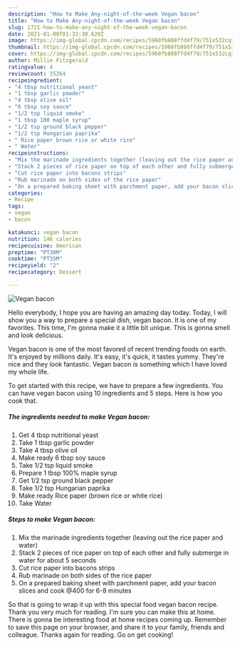 ```yaml
---
description: "How to Make Any-night-of-the-week Vegan bacon"
title: "How to Make Any-night-of-the-week Vegan bacon"
slug: 1721-how-to-make-any-night-of-the-week-vegan-bacon
date: 2021-01-08T01:33:30.620Z
image: https://img-global.cpcdn.com/recipes/5960fb808ffd4f79/751x532cq70/vegan-bacon-recipe-main-photo.jpg
thumbnail: https://img-global.cpcdn.com/recipes/5960fb808ffd4f79/751x532cq70/vegan-bacon-recipe-main-photo.jpg
cover: https://img-global.cpcdn.com/recipes/5960fb808ffd4f79/751x532cq70/vegan-bacon-recipe-main-photo.jpg
author: Millie Fitzgerald
ratingvalue: 4
reviewcount: 35264
recipeingredient:
- "4 tbsp nutritional yeast"
- "1 tbsp garlic powder"
- "4 tbsp olive oil"
- "6 tbsp soy sauce"
- "1/2 tsp liquid smoke"
- "1 tbsp 100 maple syrup"
- "1/2 tsp ground black pepper"
- "1/2 tsp Hungarian paprika"
- " Rice paper brown rice or white rice"
- " Water"
recipeinstructions:
- "Mix the marinade ingredients together (leaving out the rice paper and water)"
- "Stack 2 pieces of rice paper on top of each other and fully submerge in water for about 5 seconds"
- "Cut rice paper into bacons strips"
- "Rub marinade on both sides of the rice paper"
- "On a prepared baking sheet with parchment paper, add your bacon slices and cook @400 for 6-8 minutes"
categories:
- Recipe
tags:
- vegan
- bacon

katakunci: vegan bacon 
nutrition: 146 calories
recipecuisine: American
preptime: "PT30M"
cooktime: "PT35M"
recipeyield: "2"
recipecategory: Dessert

---
```



![Vegan bacon](https://img-global.cpcdn.com/recipes/5960fb808ffd4f79/751x532cq70/vegan-bacon-recipe-main-photo.jpg)

Hello everybody, I hope you are having an amazing day today. Today, I will show you a way to prepare a special dish, vegan bacon. It is one of my favorites. This time, I'm gonna make it a little bit unique. This is gonna smell and look delicious.

Vegan bacon is one of the most favored of recent trending foods on earth. It's enjoyed by millions daily. It's easy, it's quick, it tastes yummy. They're nice and they look fantastic. Vegan bacon is something which I have loved my whole life.




To get started with this recipe, we have to prepare a few ingredients. You can have vegan bacon using 10 ingredients and 5 steps. Here is how you cook that.

<!--inarticleads1-->

##### The ingredients needed to make Vegan bacon:

1. Get 4 tbsp nutritional yeast
1. Take 1 tbsp garlic powder
1. Take 4 tbsp olive oil
1. Make ready 6 tbsp soy sauce
1. Take 1/2 tsp liquid smoke
1. Prepare 1 tbsp 100% maple syrup
1. Get 1/2 tsp ground black pepper
1. Take 1/2 tsp Hungarian paprika
1. Make ready  Rice paper (brown rice or white rice)
1. Take  Water




<!--inarticleads2-->

##### Steps to make Vegan bacon:

1. Mix the marinade ingredients together (leaving out the rice paper and water)
1. Stack 2 pieces of rice paper on top of each other and fully submerge in water for about 5 seconds
1. Cut rice paper into bacons strips
1. Rub marinade on both sides of the rice paper
1. On a prepared baking sheet with parchment paper, add your bacon slices and cook @400 for 6-8 minutes




So that is going to wrap it up with this special food vegan bacon recipe. Thank you very much for reading. I'm sure you can make this at home. There is gonna be interesting food at home recipes coming up. Remember to save this page on your browser, and share it to your family, friends and colleague. Thanks again for reading. Go on get cooking!
